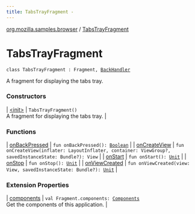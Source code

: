 ```yaml
---
title: TabsTrayFragment - 
---
```


[org.mozilla.samples.browser](../index.html) / [TabsTrayFragment](./index.html)

# TabsTrayFragment

`class TabsTrayFragment : Fragment, `[`BackHandler`](../-back-handler/index.html)

A fragment for displaying the tabs tray.

### Constructors

| [&lt;init&gt;](-init-.html) | `TabsTrayFragment()`<br>A fragment for displaying the tabs tray. |

### Functions

| [onBackPressed](on-back-pressed.html) | `fun onBackPressed(): `[`Boolean`](https://kotlinlang.org/api/latest/jvm/stdlib/kotlin/-boolean/index.html) |
| [onCreateView](on-create-view.html) | `fun onCreateView(inflater: LayoutInflater, container: ViewGroup?, savedInstanceState: Bundle?): View` |
| [onStart](on-start.html) | `fun onStart(): `[`Unit`](https://kotlinlang.org/api/latest/jvm/stdlib/kotlin/-unit/index.html) |
| [onStop](on-stop.html) | `fun onStop(): `[`Unit`](https://kotlinlang.org/api/latest/jvm/stdlib/kotlin/-unit/index.html) |
| [onViewCreated](on-view-created.html) | `fun onViewCreated(view: View, savedInstanceState: Bundle?): `[`Unit`](https://kotlinlang.org/api/latest/jvm/stdlib/kotlin/-unit/index.html) |

### Extension Properties

| [components](../../org.mozilla.samples.browser.ext/android.support.v4.app.-fragment/components.html) | `val Fragment.components: `[`Components`](../-components/index.html)<br>Get the components of this application. |

